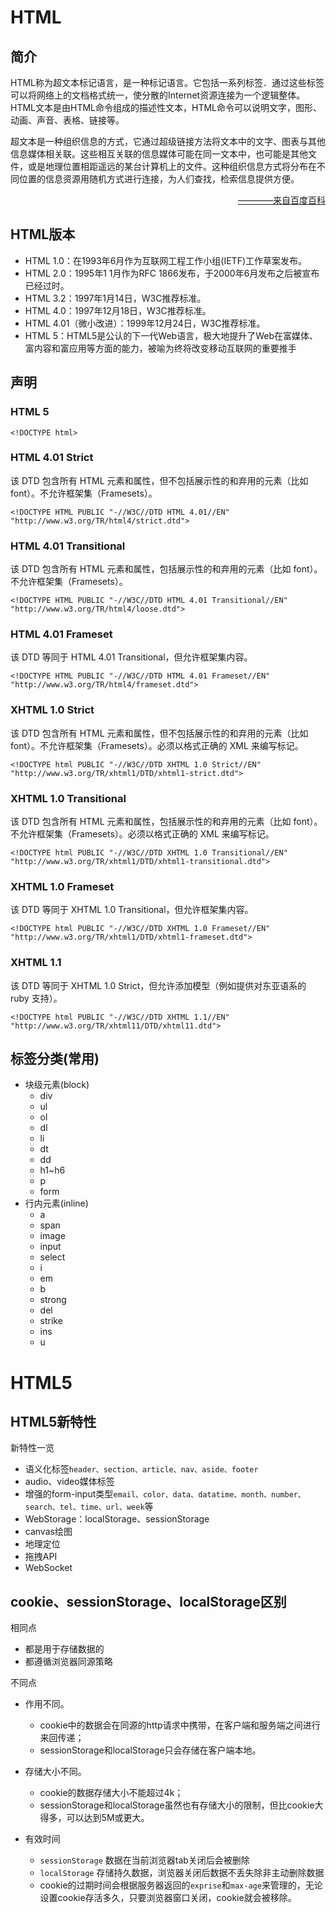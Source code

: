 <!--
 * @Author       : HyFun
 * @Date         : 2021-01-22 17:15:22
 * @Description  : 
 * @LastEditors  : HyFun
 * @LastEditTime : 2021-01-22 18:07:37
-->
# HTML
## 简介
HTML称为超文本标记语言，是一种标记语言。它包括一系列标签．通过这些标签可以将网络上的文档格式统一，使分散的Internet资源连接为一个逻辑整体。HTML文本是由HTML命令组成的描述性文本，HTML命令可以说明文字，图形、动画、声音、表格、链接等。 

超文本是一种组织信息的方式，它通过超级链接方法将文本中的文字、图表与其他信息媒体相关联。这些相互关联的信息媒体可能在同一文本中，也可能是其他文件，或是地理位置相距遥远的某台计算机上的文件。这种组织信息方式将分布在不同位置的信息资源用随机方式进行连接，为人们查找，检索信息提供方便。

<p style="text-align:right;"><a href="https://baike.baidu.com/item/HTML/97049?fr=aladdin">————来自百度百科</a></p>

## HTML版本
- HTML 1.0：在1993年6月作为互联网工程工作小组(IETF)工作草案发布。 
- HTML 2.0：1995年1 1月作为RFC 1866发布，于2000年6月发布之后被宣布已经过时。 
- HTML 3.2：1997年1月14日，W3C推荐标准。
- HTML 4.0：1997年12月18日，W3C推荐标准。 
- HTML 4.01（微小改进）：1999年12月24日，W3C推荐标准。 
- HTML 5：HTML5是公认的下一代Web语言，极大地提升了Web在富媒体、富内容和富应用等方面的能力，被喻为终将改变移动互联网的重要推手

## 声明

### HTML 5
```
<!DOCTYPE html>
```
### HTML 4.01 Strict
该 DTD 包含所有 HTML 元素和属性，但不包括展示性的和弃用的元素（比如 font）。不允许框架集（Framesets）。
```
<!DOCTYPE HTML PUBLIC "-//W3C//DTD HTML 4.01//EN" "http://www.w3.org/TR/html4/strict.dtd">
```
### HTML 4.01 Transitional
该 DTD 包含所有 HTML 元素和属性，包括展示性的和弃用的元素（比如 font）。不允许框架集（Framesets）。
```
<!DOCTYPE HTML PUBLIC "-//W3C//DTD HTML 4.01 Transitional//EN" "http://www.w3.org/TR/html4/loose.dtd">
```
### HTML 4.01 Frameset
该 DTD 等同于 HTML 4.01 Transitional，但允许框架集内容。
```
<!DOCTYPE HTML PUBLIC "-//W3C//DTD HTML 4.01 Frameset//EN" "http://www.w3.org/TR/html4/frameset.dtd">
```
### XHTML 1.0 Strict
该 DTD 包含所有 HTML 元素和属性，但不包括展示性的和弃用的元素（比如 font）。不允许框架集（Framesets）。必须以格式正确的 XML 来编写标记。
```
<!DOCTYPE html PUBLIC "-//W3C//DTD XHTML 1.0 Strict//EN" "http://www.w3.org/TR/xhtml1/DTD/xhtml1-strict.dtd">
```
### XHTML 1.0 Transitional
该 DTD 包含所有 HTML 元素和属性，包括展示性的和弃用的元素（比如 font）。不允许框架集（Framesets）。必须以格式正确的 XML 来编写标记。
```
<!DOCTYPE html PUBLIC "-//W3C//DTD XHTML 1.0 Transitional//EN" "http://www.w3.org/TR/xhtml1/DTD/xhtml1-transitional.dtd">
```

### XHTML 1.0 Frameset
该 DTD 等同于 XHTML 1.0 Transitional，但允许框架集内容。
```
<!DOCTYPE html PUBLIC "-//W3C//DTD XHTML 1.0 Frameset//EN" "http://www.w3.org/TR/xhtml1/DTD/xhtml1-frameset.dtd">
```
### XHTML 1.1
该 DTD 等同于 XHTML 1.0 Strict，但允许添加模型（例如提供对东亚语系的 ruby 支持）。
```
<!DOCTYPE html PUBLIC "-//W3C//DTD XHTML 1.1//EN" "http://www.w3.org/TR/xhtml11/DTD/xhtml11.dtd">
```


## 标签分类(常用)

- 块级元素(block)
    - div
    - ul
    - ol
    - dl
    - li
    - dt
    - dd
    - h1~h6
    - p
    - form
- 行内元素(inline)
    - a
    - span
    - image
    - input
    - select
    - i
    - em
    - b
    - strong
    - del
    - strike
    - ins
    - u




# HTML5

## HTML5新特性
新特性一览
- 语义化标签`header、section、article、nav、aside、footer`
- audio、video媒体标签
- 增强的form-input类型`email、color、data、datatime、month、number、search、tel、time、url、week`等
- WebStorage：localStorage、sessionStorage
- canvas绘图
- 地理定位
- 拖拽API
- WebSocket

## cookie、sessionStorage、localStorage区别

相同点
- 都是用于存储数据的
- 都遵循浏览器同源策略

不同点
- 作用不同。
    - cookie中的数据会在同源的http请求中携带，在客户端和服务端之间进行来回传递；
    - sessionStorage和localStorage只会存储在客户端本地。
- 存储大小不同。
    - cookie的数据存储大小不能超过4k；
    - sessionStorage和localStorage虽然也有存储大小的限制，但比cookie大得多，可以达到5M或更大。

- 有效时间
    - `sessionStorage` 数据在当前浏览器tab关闭后会被删除
    - `localStorage` 存储持久数据，浏览器关闭后数据不丢失除非主动删除数据
    - cookie的过期时间会根据服务器返回的`exprise`和`max-age`来管理的，无论设置cookie存活多久，只要浏览器窗口关闭，cookie就会被移除。
    